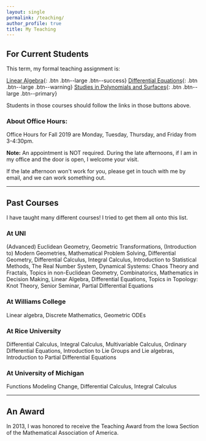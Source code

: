 ```yaml
---
layout: single
permalink: /teaching/
author_profile: true
title: My Teaching
---
```


<h2>For Current Students</h2>

This term, my formal teaching assignment is:

[Linear Algebra]({{site.url}}{{site.baseurl}}/la19f/){: .btn .btn--large .btn--success}
[Differential Equations]({{site.url}}{{site.baseurl}}/ode19f/){: .btn .btn--large .btn--warning}
[Studies in Polynomials and Surfaces]({{site.url}}{{site.baseurl}}/ps19f/){: .btn .btn--large .btn--primary}

Students in those courses should follow the links in those buttons above.

<h3>About Office Hours:</h3>
Office Hours for Fall 2019 are Monday, Tuesday, Thursday, and Friday from
3-4:30pm.

<strong>Note:</strong> An appointment is NOT required. During the late
afternoons, if I am in my office and the door is open, I welcome your visit.

If the late afternoon won't work for you, please get in touch with me by email,
and we can work something out.

---

<h2>Past Courses</h2>

I have taught many different courses! I tried to get them all onto this list.

<h3>At UNI</h3>

  (Advanced) Euclidean Geometry, Geometric Transformations, (Introduction to) Modern Geometries, Mathematical Problem Solving, Differential Geometry, Differential Calculus, Integral Calculus, Introduction to Statistical Methods, The Real Number System, Dynamical Systems: Chaos Theory and Fractals, Topics in non-Euclidean Geometry, Combinatorics, Mathematics in Decision Making, Linear Algebra, Differential Equations,
  Topics in Topology: Knot Theory, Senior Seminar, Partial Differential Equations

<h3>At Williams College</h3>

  Linear algebra, Discrete Mathematics, Geometric ODEs

<h3>At Rice University</h3>

   Differential Calculus, Integral Calculus, Multivariable Calculus, Ordinary Differential Equations, Introduction to Lie Groups and Lie algebras, Introduction to Partial Differential Equations

<h3>At University of Michigan</h3>

  Functions Modeling Change, Differential Calculus, Integral Calculus

---
<h2>An Award</h2>

In 2013, I was honored to receive the Teaching Award from the Iowa Section of
the Mathematical Association of America.
